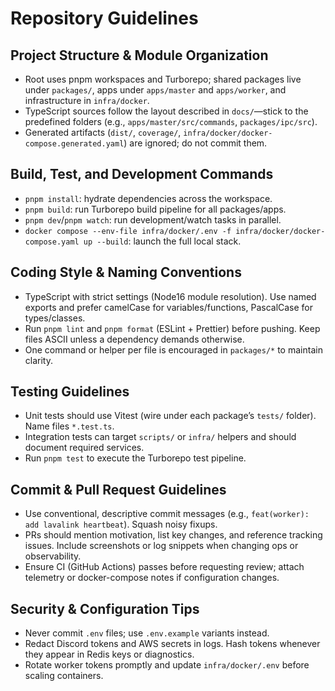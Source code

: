 # Repository Guidelines

## Project Structure & Module Organization
- Root uses pnpm workspaces and Turborepo; shared packages live under `packages/`, apps under `apps/master` and `apps/worker`, and infrastructure in `infra/docker`.
- TypeScript sources follow the layout described in `docs/`—stick to the predefined folders (e.g., `apps/master/src/commands`, `packages/ipc/src`).
- Generated artifacts (`dist/`, `coverage/`, `infra/docker/docker-compose.generated.yaml`) are ignored; do not commit them.

## Build, Test, and Development Commands
- `pnpm install`: hydrate dependencies across the workspace.
- `pnpm build`: run Turborepo build pipeline for all packages/apps.
- `pnpm dev`/`pnpm watch`: run development/watch tasks in parallel.
- `docker compose --env-file infra/docker/.env -f infra/docker/docker-compose.yaml up --build`: launch the full local stack.

## Coding Style & Naming Conventions
- TypeScript with strict settings (Node16 module resolution). Use named exports and prefer camelCase for variables/functions, PascalCase for types/classes.
- Run `pnpm lint` and `pnpm format` (ESLint + Prettier) before pushing. Keep files ASCII unless a dependency demands otherwise.
- One command or helper per file is encouraged in `packages/*` to maintain clarity.

## Testing Guidelines
- Unit tests should use Vitest (wire under each package’s `tests/` folder). Name files `*.test.ts`.
- Integration tests can target `scripts/` or `infra/` helpers and should document required services.
- Run `pnpm test` to execute the Turborepo test pipeline.

## Commit & Pull Request Guidelines
- Use conventional, descriptive commit messages (e.g., `feat(worker): add lavalink heartbeat`). Squash noisy fixups.
- PRs should mention motivation, list key changes, and reference tracking issues. Include screenshots or log snippets when changing ops or observability.
- Ensure CI (GitHub Actions) passes before requesting review; attach telemetry or docker-compose notes if configuration changes.

## Security & Configuration Tips
- Never commit `.env` files; use `.env.example` variants instead.
- Redact Discord tokens and AWS secrets in logs. Hash tokens whenever they appear in Redis keys or diagnostics.
- Rotate worker tokens promptly and update `infra/docker/.env` before scaling containers.
